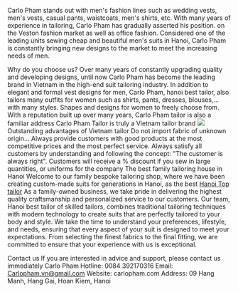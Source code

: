 Carlo Pham stands out with men's fashion lines such as wedding vests, men's vests, casual pants, waistcoats, men's shirts, etc. 
With many years of experience in tailoring, Carlo Pham has gradually asserted his position. on the Veston fashion market as well as office fashion.
Considered one of the leading units sewing cheap and beautiful men's suits in Hanoi, Carlo Pham is constantly bringing new designs to the market to meet the increasing needs of men.

Why do you choose us?
Over many years of constantly upgrading quality and developing designs, until now Carlo Pham has become the leading brand in Vietnam in the high-end suit tailoring industry.
In addition to elegant and formal vest designs for men, Carlo Pham, hanoi best tailor, also tailors many outfits for women such as shirts, pants, dresses, blouses,... with many styles. Shapes and designs for women to freely choose from.
With a reputation built up over many years, Carlo Pham tailor is also a familiar address Carlo Pham Tailor is truly a Vietnam tailor brand
![](https://static.wixstatic.com/media/791e1b_9f7bb508cea945fab6282adff9bba1df~mv2.jpg/v1/fill/w_1895,h_935,al_c,q_85,usm_0.66_1.00_0.01,enc_auto/791e1b_9f7bb508cea945fab6282adff9bba1df~mv2.jpg)
Outstanding advantages of Vietnam tailor
Do not import fabric of unknown origin...
Always provide customers with good products at the most competitive prices and the most perfect service.
Always satisfy all customers by understanding and following the concept: "The customer is always right".
Customers will receive a % discount if you sew in large quantities, or uniforms for the company
The best family tailoring house in Hanoi
Welcome to our family bespoke tailoring shop, where we have been creating custom-made suits for generations in Hanoi, as the best [Hanoi Top tailor](https://www.carlopham.com/)
As a family-owned business, we take pride in delivering the highest quality craftsmanship and personalized service to our customers.
Our team, Hanoi best tailor of skilled tailors, combines traditional tailoring techniques with modern technology to create suits that are perfectly tailored to your body and style.
We take the time to understand your preferences, lifestyle, and needs, ensuring that every aspect of your suit is designed to meet your expectations.
From selecting the finest fabrics to the final fitting, we are committed to ensure that your experience with us is exceptional.

Contact us
If you are interested in advice and support, please contact us immediately
Carlo Pham
Hotline: 0084 392170316
Email: Carlopham.vn@gmail.com
Website: carlopham.com
Address: 09 Hang Manh, Hang Gai, Hoan Kiem, Hanoi


